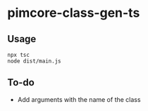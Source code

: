# pimcore-class-gen-ts

## Usage

```
npx tsc
node dist/main.js
```

## To-do

- Add arguments with the name of the class